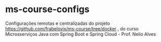 # ms-course-configs
Configurações remotas e centralizadas do projeto https://github.com/frabelovix/ms-course/tree/docker , do curso Microsserviços Java com Spring Boot e Spring Cloud - Prof. Nelio Alves
